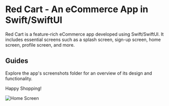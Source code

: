 <h1>Red Cart - An eCommerce App in Swift/SwiftUI</h1>
<p>Red Cart is a feature-rich eCommerce app developed using Swift/SwiftUI. It includes essential screens such as a splash screen, sign-up screen, home screen, profile screen, and more.</p>
<h2>Guides</h2>
<p>Explore the app's screenshots folder for an overview of its design and functionality.</p>
<p>Happy Shopping!</p>

![Home Screen](https://github.com/user-attachments/assets/e98c1812-71d6-4c5f-bb5a-ec4cdfbeb8ab)

